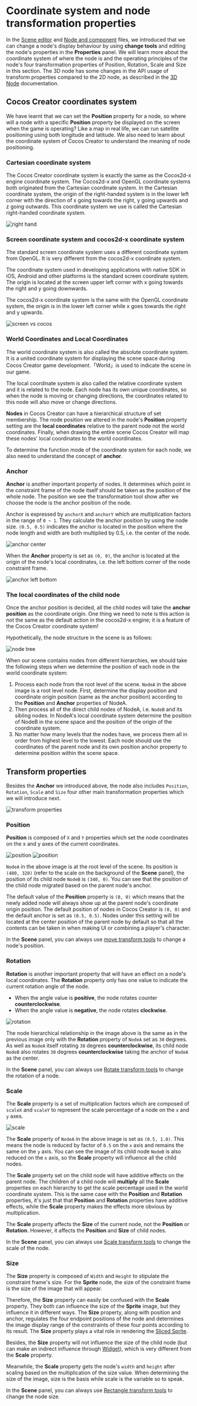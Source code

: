 # Coordinate system and node transformation properties

In the [Scene editor](../getting-started/basics/editor-panels/scene.md) and [Node and component](node-component.md) files, we introduced that we can change a node's display behaviour by using **change tools** and editing the node's properties in the **Properties** panel. We will learn more about the coordinate system of where the node is and the operating principles of the node's four transformation properties of Position, Rotation, Scale and Size in this section. The 3D node has some changes in the API usage of transform properties compared to the 2D node, as described in the [3D Node](../3d/3d-node.md) documentation.

## Cocos Creator coordinates system

We have learnt that we can set the **Position** property for a node, so where will a node with a specific **Position** property be displayed on the screen when the game is operating? Like a map in real life, we can run satellite positioning using both longitude and latitude. We also need to learn about the coordinate system of Cocos Creator to understand the meaning of node positioning.

### Cartesian coordinate system

The Cocos Creator coordinate system is exactly the same as the Cocos2d-x engine coordinate system. The Cocos2d-x and OpenGL coordinate systems both originated from the Cartesian coordinate system. In the Cartesian coordinate system, the origin of the right-handed system is in the lower left corner with the direction of x going towards the right, y going upwards and z going outwards. This coordinate system we use is called the Cartesian right-handed coordinate system.

![right hand](transform/right_hand.png)

### Screen coordinate system and cocos2d-x coordinate system

The standard screen coordinate system uses a different coordinate system from OpenGL. It is very different from the cocos2d-x coordinate system.

The coordinate system used in developing applications with native SDK in iOS, Android and other platforms is the standard screen coordinate system. The origin is located at the screen upper left corner with x going towards the right and y going downwards.

The cocos2d-x coordinate system is the same with the OpenGL coordinate system, the origin is in the lower left corner while x goes towards the right and y upwards.

![screen vs cocos](transform/screen_vs_world.png)

### World Coordinates and Local Coordinates

The world coordinate system is also called the absolute coordinate system. It is a united coordinate system for displaying the scene space during Cocos Creator game development.「World」is used to indicate the scene in our game.

The local coordinate system is also called the relative coordinate system and it is related to the node. Each node has its own unique coordinates, so when the node is moving or changing directions, the coordinates related to this node will also move or change directions.

**Nodes** in Cocos Creator can have a hierarchical structure of set membership. The node position we altered in the node's **Position** property setting are the **local coordinates** relative to the parent node not the world coordinates. Finally, when drawing the entire scene Cocos Creator will map these nodes' local coordinates to the world coordinates.

To determine the function mode of the coordinate system for each node, we also need to understand the concept of **anchor**.

### Anchor

**Anchor** is another important property of nodes. It determines which point in the constraint frame of the node itself should be taken as the position of the whole node. The position we see the transformation tool show after we choose the node is the anchor position of the node.

Anchor is expressed by `anchorX` and `anchorY` which are multiplication factors in the range of `0 ~ 1`. They calculate the anchor position by using the node size. `(0.5, 0.5)` indicates the anchor is located in the position where the node length and width are both multiplied by 0.5, i.e. the center of the node.

![anchor center](transform/anchor_center.png)

When the **Anchor** property is set as `(0, 0)`, the anchor is located at the origin of the node's local coordinates, i.e. the left bottom corner of the node constraint frame.

![anchor left bottom](transform/anchor_left_bottom.png)


### The local coordinates of the child node

Once the anchor position is decided, all the child nodes will take the **anchor position** as the coordinate origin. One thing we need to note is this action is not the same as the default action in the cocos2d-x engine; it is a feature of the Cocos Creator coordinate system!

Hypothetically, the node structure in the scene is as follows:

![node tree](transform/node_tree.png)

When our scene contains nodes from different hierarchies, we should take the following steps when we determine the position of each node in the world coordinate system:

1. Process each node from the root level of the scene. `NodeA` in the above image is a root level node. First, determine the display position and coordinate origin position (same as the anchor position) according to the **Position** and **Anchor** properties of NodeA.
2. Then process all of the direct child nodes of NodeA, i.e. `NodeB` and its sibling nodes. In NodeA's local coordinate system determine the position of NodeB in the scene space and the position of the origin of the coordinate system.
3. No matter how many levels that the nodes have, we process them all in order from highest level to the lowest. Each node should use the coordinates of the parent node and its own position anchor property to determine position within the scene space.

## Transform properties

Besides the **Anchor** we introduced above, the node also includes `Position`, `Rotation`, `Scale` and `Size` four other main transformation properties which we will introduce next.

![transform properties](transform/transform_properties.png)

### Position

**Position** is composed of `X` and `Y` properties which set the node coordinates on the x and y axes of the current coordinates.

![position](transform/position_nodeA.png)
![position](transform/position_nodeB.png)

`NodeA` in the above image is at the root level of the scene. Its position is `(480, 320)` (refer to the scale on the background of the **Scene** panel), the position of its child node `NodeB` is `(340, 0)`. You can see that the position of the child node migrated based on the parent node's anchor.

The default value of the **Position** property is `(0, 0)` which means that the newly added node will always show up at the parent node's coordinate origin position. The default position of nodes in Cocos Creator is `(0, 0)` and the default anchor is set as `(0.5, 0.5)`. Nodes under this setting will be located at the center position of the parent node by default so that all the contents can be taken in when making UI or combining a player's character.

In the **Scene** panel, you can always use [move transform tools](../getting-started/basics/editor-panels/scene.md#--9) to change a node's position.

### Rotation

**Rotation** is another important property that will have an effect on a node's local coordinates. The **Rotation** property only has one value to indicate the current rotation angle of the node.

- When the angle value is **positive**, the node rotates counter **counterclockwise**.
- When the angle value is **negative**, the node rotates **clockwise**.

![rotation](transform/rotation.png)

The node hierarchical relationship in the image above is the same as in the previous image only with the **Rotation** property of `NodeA` set as `30` degrees. As well as `NodeA` itself rotating `30` degrees **counterclockwise**, its child node `NodeB` also rotates `30` degrees **counterclockwise** taking the anchor of `NodeA` as the center.

In the **Scene** panel, you can always use [Rotate transform tools](../getting-started/basics/editor-panels/scene.md#--10) to change the rotation of a node.

### Scale

The **Scale** property is a set of multiplication factors which are composed of `scaleX` and `scaleY` to represent the scale percentage of a node on the `x` and `y` axes.

![scale](transform/scale.png)

The **Scale** property of `NodeA` in the above image is set as `(0.5, 1.0)`. This means the node is reduced by factor of `0.5` on the `x` axis and remains the same on the `y` axis. You can see the image of its child node `NodeB` is also reduced on the `x` axis, so the **Scale** property will influence all the child nodes.

The **Scale** property set on the child node will have additive effects on the parent node. The children of a child node will **multiply** all the **Scale** properties on each hierarchy to get the scale percentage used in the world coordinate system. This is the same case with the **Position** and **Rotation** properties, it's just that that **Position** and **Rotation** properties have additive effects, while the **Scale** property makes the effects more obvious by multiplication.

The **Scale** property affects the **Size** of the current node, not the **Position** or **Rotation**. However, it affects the **Position** and **Size** of child nodes.

In the **Scene** panel, you can always use [Scale transform tools](../getting-started/basics/editor-panels/scene.md#--11) to change the scale of the node.

### Size

The **Size** property is composed of `Width` and `Height` to stipulate the constraint frame's size. For the **Sprite** node, the size of the constraint frame is the size of the image that will appear.

Therefore, the **Size** property can easily be confused with the **Scale** property. They both can influence the size of the **Sprite** image, but they influence it in different ways. The **Size** property, along with position and anchor, regulates the four endpoint positions of the node and determines the image display range of the constraints of these four points according to its result. The **Size** property plays a vital role in rendering the [Sliced Sprite](../ui/sliced-sprite.md).

Besides, the **Size** property will not influence the size of the child node (but can make an indirect influence through [Widget](../ui/widget-align.md)), which is very different from the **Scale** property.

Meanwhile, the **Scale** property gets the node's `width` and `height` after scaling based on the multiplication of the size value. When determining the size of the image, size is the basis while scale is the variable so to speak.

In the **Scene** panel, you can always use [Rectangle transform tools](../getting-started/basics/editor-panels/scene.md#--11) to change the node size.
